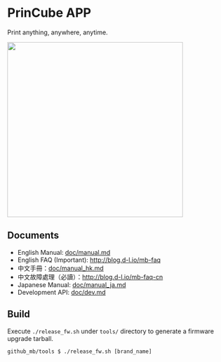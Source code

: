 PrinCube APP
======
Print anything, anywhere, anytime.

<img src="doc/princube.png" width="400px">  

## Documents
 - English Manual: <a href="doc/manual.md">doc/manual.md</a>
 - English FAQ (Important): <a href="http://blog.d-l.io/mb-faq">http://blog.d-l.io/mb-faq</a>
 - 中文手冊：<a href="doc/manual_hk.md">doc/manual_hk.md</a>
 - 中文故障處理（必讀）：<a href="http://blog.d-l.io/mb-faq-cn">http://blog.d-l.io/mb-faq-cn</a>
 - Japanese Manual: <a href="doc/manual_ja.md">doc/manual_ja.md</a>
 - Development API: <a href="doc/dev.md">doc/dev.md</a>

## Build
Execute `./release_fw.sh` under `tools/` directory to generate a firmware upgrade tarball.

```
github_mb/tools $ ./release_fw.sh [brand_name]
```

